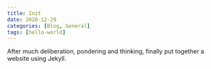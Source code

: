 ```yaml
---
title: Init
date: 2020-12-29
categories: [Blog, General]
tags: [hello-world]
---
```


After much deliberation, pondering and thinking, finally put together a website using Jekyll.